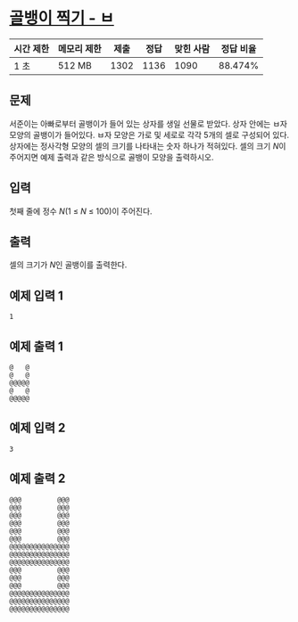 # [골뱅이 찍기 - ㅂ](https://www.acmicpc.net/problem/23808)

| 시간 제한 | 메모리 제한 | 제출 | 정답 | 맞힌 사람 | 정답 비율 |
| --- | --- | --- | --- | --- | --- |
| 1 초 | 512 MB | 1302 | 1136 | 1090 | 88.474% |

## 문제

서준이는 아빠로부터 골뱅이가 들어 있는 상자를 생일 선물로 받았다. 상자 안에는 ㅂ자 모양의 골뱅이가 들어있다. ㅂ자 모양은 가로 및 세로로 각각 5개의 셀로 구성되어 있다. 상자에는 정사각형 모양의 셀의 크기를 나타내는 숫자 하나가 적혀있다. 셀의 크기 *N*이 주어지면 예제 출력과 같은 방식으로 골뱅이 모양을 출력하시오.

## 입력

첫째 줄에 정수 *N*(1 ≤ *N* ≤ 100)이 주어진다.

## 출력

셀의 크기가 *N*인 골뱅이를 출력한다.

## 예제 입력 1

```
1

```

## 예제 출력 1

```
@   @
@   @
@@@@@
@   @
@@@@@

```

## 예제 입력 2

```
3

```

## 예제 출력 2

```
@@@         @@@
@@@         @@@
@@@         @@@
@@@         @@@
@@@         @@@
@@@         @@@
@@@@@@@@@@@@@@@
@@@@@@@@@@@@@@@
@@@@@@@@@@@@@@@
@@@         @@@
@@@         @@@
@@@         @@@
@@@@@@@@@@@@@@@
@@@@@@@@@@@@@@@
@@@@@@@@@@@@@@@
```
